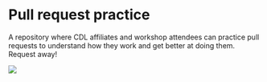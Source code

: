# Pull request practice

A repository where CDL affiliates and workshop attendees can practice pull requests to understand how they work and get better at doing them. Request away!

![](https://media.giphy.com/media/xT0xejrYAhUGvuKwms/giphy.gif)